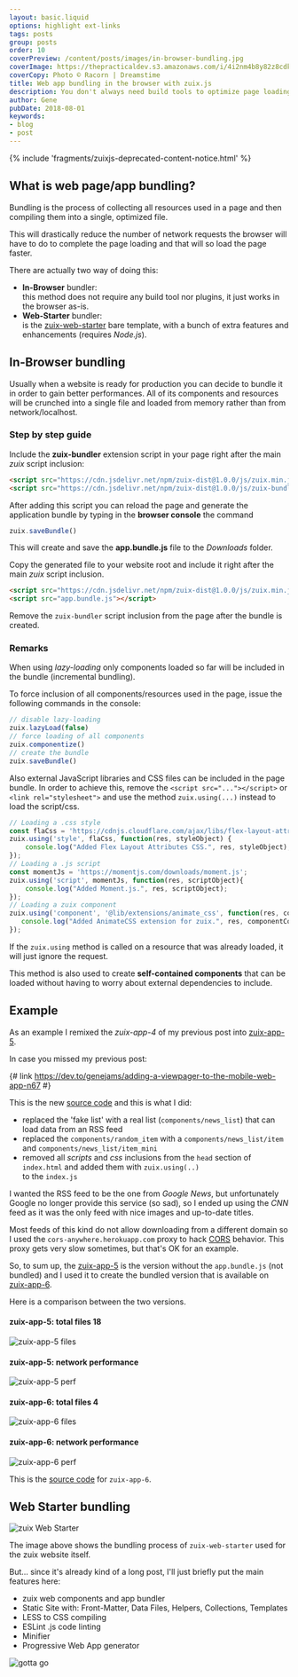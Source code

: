 ```yaml
---
layout: basic.liquid
options: highlight ext-links
tags: posts
group: posts
order: 10
coverPreview: /content/posts/images/in-browser-bundling.jpg
coverImage: https://thepracticaldev.s3.amazonaws.com/i/4i2nm4b8y82z8cdkhnyg.jpg
coverCopy: Photo © Racorn | Dreamstime
title: Web app bundling in the browser with zuix.js
description: You don't always need build tools to optimize page loading
author: Gene
pubDate: 2018-08-01
keywords:
- blog
- post
---
```


{% include 'fragments/zuixjs-deprecated-content-notice.html' %}

## What is web page/app bundling?

Bundling is the process of collecting all resources used in a page and then compiling them into a single, optimized file.

This will drastically reduce the number of network requests the browser will have to do to complete the page loading and
that will so load the page faster.

There are actually two way of doing this:

- **In-Browser** bundler:  
  this method does not require any build tool nor plugins, it just works in the browser as-is.
- **Web-Starter** bundler:  
  is the [zuix-web-starter](https://github.com/zuixjs/zuix-web-starter) bare template, with a bunch of extra features and enhancements (requires *Node.js*).


## In-Browser bundling

Usually when a website is ready for production you can decide to bundle it in order to gain better performances. All of
its components and resources will be crunched into a single file and loaded from memory rather than from network/localhost.

### Step by step guide

Include the **zuix-bundler** extension script in your page right after the main *zuix* script inclusion:

```html
<script src="https://cdn.jsdelivr.net/npm/zuix-dist@1.0.0/js/zuix.min.js"></script>
<script src="https://cdn.jsdelivr.net/npm/zuix-dist@1.0.0/js/zuix-bundler.min.js"></script>
```

After adding this script you can reload the page and generate the application bundle by typing in the **browser console**
the command

```javascript
zuix.saveBundle()
```

This will create and save the **app.bundle.js** file to the *Downloads* folder.

Copy the generated file to your website root and include it right after the main *zuix* script inclusion.

```html
<script src="https://cdn.jsdelivr.net/npm/zuix-dist@1.0.0/js/zuix.min.js"></script>
<script src="app.bundle.js"></script>
```

Remove the `zuix-bundler` script inclusion from the page after the bundle is created.


### Remarks

When using *lazy-loading* only components loaded so far will be included in the bundle (incremental bundling).

To force inclusion of all components/resources used in the page, issue the following commands in the console:

```javascript
// disable lazy-loading
zuix.lazyLoad(false)
// force loading of all components
zuix.componentize()
// create the bundle
zuix.saveBundle()
```

Also external JavaScript libraries and CSS files can be included in the page bundle. In order to achieve this, remove
the `<script src="..."></script>` or `<link rel="stylesheet">` and use the method `zuix.using(...)` instead to load the
script/css.

```javascript
// Loading a .css style
const flaCss = 'https://cdnjs.cloudflare.com/ajax/libs/flex-layout-attribute/1.0.3/css/flex-layout-attribute.min.css';
zuix.using('style', flaCss, function(res, styleObject) {
    console.log("Added Flex Layout Attributes CSS.", res, styleObject);
});
// Loading a .js script
const momentJs = 'https://momentjs.com/downloads/moment.js';
zuix.using('script', momentJs, function(res, scriptObject){
    console.log("Added Moment.js.", res, scriptObject);
});
// Loading a zuix component
zuix.using('component', '@lib/extensions/animate_css', function(res, componentContext){
   console.log("Added AnimateCSS extension for zuix.", res, componentContext);
});
```

If the `zuix.using` method is called on a resource that was already loaded, it will just ignore the request.

This method is also used to create **self-contained components** that can be loaded without having to worry about external
dependencies to include.

## Example

As an example I remixed the *zuix-app-4* of my previous post into [zuix-app-5](https://zuix-app-5.glitch.me).

In case you missed my previous post:

{# link https://dev.to/genejams/adding-a-viewpager-to-the-mobile-web-app-n67 #}

This is the new [source code](https://glitch.com/edit/#!/zuix-app-5) and this is what I did:

- replaced the 'fake list' with a real list (`components/news_list`) that can load data from an RSS feed
- replaced the `components/random_item` with a `components/news_list/item` and `components/news_list/item_mini`
- removed all *scripts* and *css* inclusions from the `head` section of `index.html` and added them with `zuix.using(..)`  
  to the `index.js`

I wanted the RSS feed to be the one from *Google News*, but unfortunately Google no longer provide this service (so sad),
so I ended up using the *CNN* feed as it was the only feed with nice images and up-to-date titles.

Most feeds of this kind do not allow downloading from a different domain so I used the `cors-anywhere.herokuapp.com` proxy
to hack [CORS](https://en.wikipedia.org/wiki/Cross-origin_resource_sharing) behavior. This proxy gets very slow sometimes,
but that's OK for an example.

So, to sum up, the [zuix-app-5](https://zuix-app-5.glitch.me) is the version without the `app.bundle.js` (not bundled)
and I used it to create the bundled version that is available on [zuix-app-6](https://zuix-app-6.glitch.me).

Here is a comparison between the two versions.

#### zuix-app-5: total files **18**

![zuix-app-5 files](https://thepracticaldev.s3.amazonaws.com/i/g02hdgw86q2nfivsfhzu.png)

#### zuix-app-5: network performance

![zuix-app-5 perf](https://thepracticaldev.s3.amazonaws.com/i/2gk48dshoa4zok3rh1z4.png)


#### zuix-app-6: total files **4**

![zuix-app-6 files](https://thepracticaldev.s3.amazonaws.com/i/e6g0ex68dmf08msb41rf.png)

#### zuix-app-6: network performance

![zuix-app-6 perf](https://thepracticaldev.s3.amazonaws.com/i/ysapo252grk4t7g2xa4p.png)

This is the [source code](https://glitch.com/edit/#!/zuix-app-6) for `zuix-app-6`.


## Web Starter bundling

![zuix Web Starter](https://thepracticaldev.s3.amazonaws.com/i/wkumb20jphd5k5a8mt22.gif)

The image above shows the bundling process of `zuix-web-starter` used for the zuix website itself.

But... since it's already kind of a long post, I'll just briefly put the main features here:

- zuix web components and app bundler
- Static Site with: Front-Matter, Data Files, Helpers, Collections, Templates
- LESS to CSS compiling
- ESLint .js code linting
- Minifier
- Progressive Web App generator

![gotta go](https://media.giphy.com/media/3o7btYYfqOuQAz7SYE/giphy.gif)
